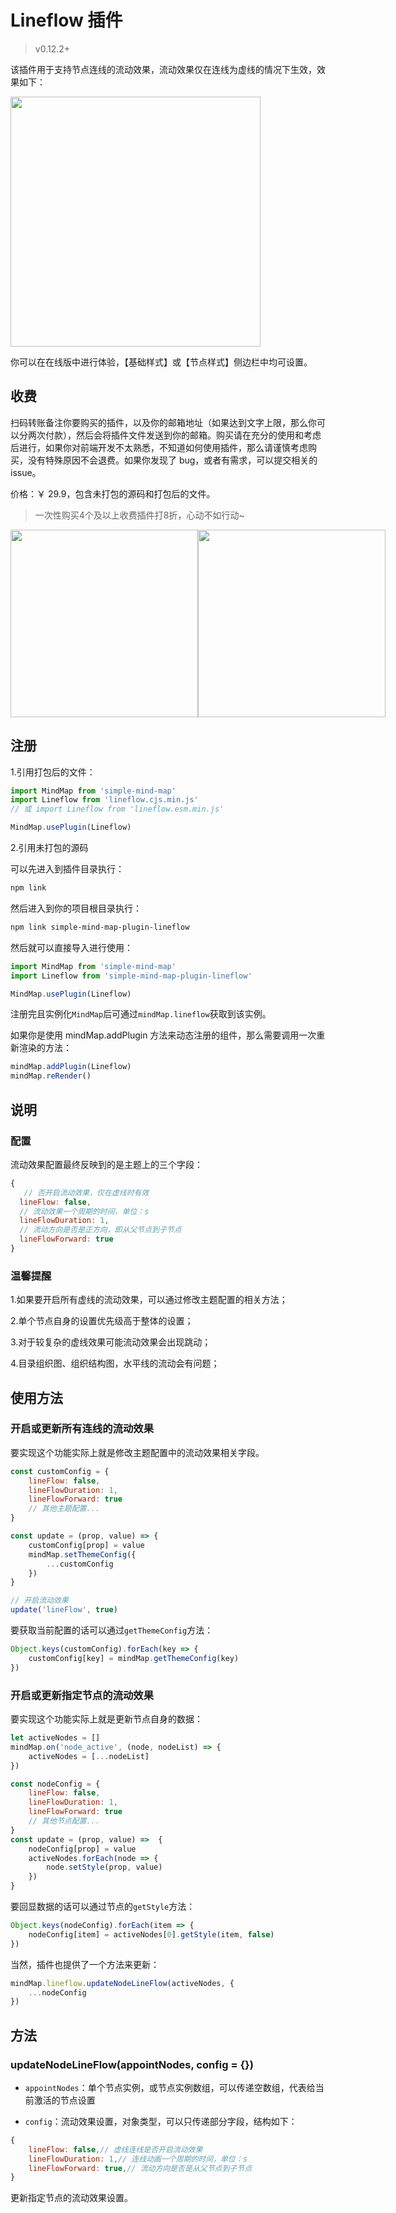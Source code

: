 # Lineflow 插件

> v0.12.2+

该插件用于支持节点连线的流动效果，流动效果仅在连线为虚线的情况下生效，效果如下：

<img src="../assets/img/lineflow.gif" style="width: 400px" />

你可以在在线版中进行体验，【基础样式】或【节点样式】侧边栏中均可设置。

## 收费

扫码转账备注你要购买的插件，以及你的邮箱地址（如果达到文字上限，那么你可以分两次付款），然后会将插件文件发送到你的邮箱。购买请在充分的使用和考虑后进行，如果你对前端开发不太熟悉，不知道如何使用插件，那么请谨慎考虑购买，没有特殊原因不会退费。如果你发现了 bug，或者有需求，可以提交相关的 issue。

价格：￥ 29.9，包含未打包的源码和打包后的文件。

> 一次性购买4个及以上收费插件打8折，心动不如行动~

<p style="display:flex;align-items: flex-end;">

<img src="../assets/img/alipay.jpg" style="width: 300px" />
<img src="../assets/img/wechat.jpg" style="width: 300px" />

</p>

## 注册

1.引用打包后的文件：

```js
import MindMap from 'simple-mind-map'
import Lineflow from 'lineflow.cjs.min.js'
// 或 import Lineflow from 'lineflow.esm.min.js'

MindMap.usePlugin(Lineflow)
```

2.引用未打包的源码

可以先进入到插件目录执行：

```bash
npm link
```

然后进入到你的项目根目录执行：

```bash
npm link simple-mind-map-plugin-lineflow
```

然后就可以直接导入进行使用：

```js
import MindMap from 'simple-mind-map'
import Lineflow from 'simple-mind-map-plugin-lineflow'

MindMap.usePlugin(Lineflow)
```

注册完且实例化`MindMap`后可通过`mindMap.lineflow`获取到该实例。

如果你是使用 mindMap.addPlugin 方法来动态注册的组件，那么需要调用一次重新渲染的方法：

```js
mindMap.addPlugin(Lineflow)
mindMap.reRender()
```

## 说明

### 配置

流动效果配置最终反映到的是主题上的三个字段：

```js
{
   // 否开启流动效果，仅在虚线时有效
  lineFlow: false,
  // 流动效果一个周期的时间，单位：s
  lineFlowDuration: 1,
  // 流动方向是否是正方向，即从父节点到子节点
  lineFlowForward: true
}
```

### 温馨提醒

1.如果要开启所有虚线的流动效果，可以通过修改主题配置的相关方法；

2.单个节点自身的设置优先级高于整体的设置；

3.对于较复杂的虚线效果可能流动效果会出现跳动；

4.目录组织图、组织结构图，水平线的流动会有问题；

## 使用方法

### 开启或更新所有连线的流动效果

要实现这个功能实际上就是修改主题配置中的流动效果相关字段。

```js
const customConfig = {
    lineFlow: false,
    lineFlowDuration: 1,
    lineFlowForward: true
    // 其他主题配置...
}

const update = (prop, value) => {
    customConfig[prop] = value
    mindMap.setThemeConfig({
        ...customConfig
    })
}

// 开启流动效果
update('lineFlow', true)
```

要获取当前配置的话可以通过`getThemeConfig`方法：

```js
Object.keys(customConfig).forEach(key => {
    customConfig[key] = mindMap.getThemeConfig(key)
})
```

### 开启或更新指定节点的流动效果

要实现这个功能实际上就是更新节点自身的数据：

```js
let activeNodes = []
mindMap.on('node_active', (node, nodeList) => {
    activeNodes = [...nodeList]
})

const nodeConfig = {
    lineFlow: false,
    lineFlowDuration: 1,
    lineFlowForward: true
    // 其他节点配置...
}
const update = (prop, value) =>  {
    nodeConfig[prop] = value
    activeNodes.forEach(node => {
        node.setStyle(prop, value)
    })
}
```

要回显数据的话可以通过节点的`getStyle`方法：

```js
Object.keys(nodeConfig).forEach(item => {
    nodeConfig[item] = activeNodes[0].getStyle(item, false)
})
```

当然，插件也提供了一个方法来更新：

```js
mindMap.lineflow.updateNodeLineFlow(activeNodes, {
    ...nodeConfig
})
```

## 方法

### updateNodeLineFlow(appointNodes, config = {})

- `appointNodes`：单个节点实例，或节点实例数组，可以传递空数组，代表给当前激活的节点设置

- `config`：流动效果设置，对象类型，可以只传递部分字段，结构如下：

```js
{
    lineFlow: false,// 虚线连线是否开启流动效果
    lineFlowDuration: 1,// 连线动画一个周期的时间，单位：s
    lineFlowForward: true,// 流动方向是否是从父节点到子节点
}
```

更新指定节点的流动效果设置。